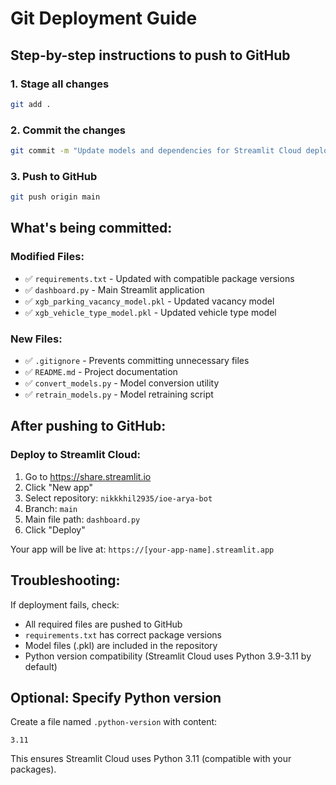 # Git Deployment Guide

## Step-by-step instructions to push to GitHub

### 1. Stage all changes
```bash
git add .
```

### 2. Commit the changes
```bash
git commit -m "Update models and dependencies for Streamlit Cloud deployment"
```

### 3. Push to GitHub
```bash
git push origin main
```

## What's being committed:

### Modified Files:
- ✅ `requirements.txt` - Updated with compatible package versions
- ✅ `dashboard.py` - Main Streamlit application
- ✅ `xgb_parking_vacancy_model.pkl` - Updated vacancy model
- ✅ `xgb_vehicle_type_model.pkl` - Updated vehicle type model

### New Files:
- ✅ `.gitignore` - Prevents committing unnecessary files
- ✅ `README.md` - Project documentation
- ✅ `convert_models.py` - Model conversion utility
- ✅ `retrain_models.py` - Model retraining script

## After pushing to GitHub:

### Deploy to Streamlit Cloud:

1. Go to https://share.streamlit.io
2. Click "New app"
3. Select repository: `nikkkhil2935/ioe-arya-bot`
4. Branch: `main`
5. Main file path: `dashboard.py`
6. Click "Deploy"

Your app will be live at: `https://[your-app-name].streamlit.app`

## Troubleshooting:

If deployment fails, check:
- All required files are pushed to GitHub
- `requirements.txt` has correct package versions
- Model files (.pkl) are included in the repository
- Python version compatibility (Streamlit Cloud uses Python 3.9-3.11 by default)

## Optional: Specify Python version

Create a file named `.python-version` with content:
```
3.11
```

This ensures Streamlit Cloud uses Python 3.11 (compatible with your packages).

